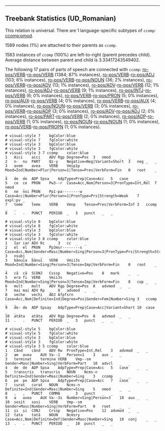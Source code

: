 

--------------------------------------------------------------------------------

## Treebank Statistics (UD_Romanian)

This relation is universal.
There are 1 language-specific subtypes of `ccomp`: [ccomp:pmod]().

1589 nodes (1%) are attached to their parents as `ccomp`.

1583 instances of `ccomp` (100%) are left-to-right (parent precedes child).
Average distance between parent and child is 3.33417243549402.

The following 17 pairs of parts of speech are connected with `ccomp`: [ro-pos/VERB]()-[ro-pos/VERB]() (1384; 87% instances), [ro-pos/VERB]()-[ro-pos/ADJ]() (103; 6% instances), [ro-pos/VERB]()-[ro-pos/NOUN]() (36; 2% instances), [ro-pos/VERB]()-[ro-pos/ADV]() (13; 1% instances), [ro-pos/ADV]()-[ro-pos/VERB]() (12; 1% instances), [ro-pos/ADJ]()-[ro-pos/VERB]() (9; 1% instances), [ro-pos/INTJ]()-[ro-pos/VERB]() (6; 0% instances), [ro-pos/VERB]()-[ro-pos/PRON]() (5; 0% instances), [ro-pos/AUX]()-[ro-pos/VERB]() (4; 0% instances), [ro-pos/VERB]()-[ro-pos/AUX]() (4; 0% instances), [ro-pos/NOUN]()-[ro-pos/VERB]() (3; 0% instances), [ro-pos/VERB]()-[ro-pos/ADP]() (3; 0% instances), [ro-pos/ADV]()-[ro-pos/ADJ]() (2; 0% instances), [ro-pos/PART]()-[ro-pos/VERB]() (2; 0% instances), [ro-pos/ADP]()-[ro-pos/VERB]() (1; 0% instances), [ro-pos/NOUN]()-[ro-pos/NOUN]() (1; 0% instances), [ro-pos/VERB]()-[ro-pos/PROPN]() (1; 0% instances).


~~~ conllu
# visual-style 7	bgColor:blue
# visual-style 7	fgColor:white
# visual-style 3	bgColor:blue
# visual-style 3	fgColor:white
# visual-style 3 7 ccomp	color:blue
1	Aici	aici	ADV	Rgp	Degree=Pos	3	nmod	_	_
2	n-	nu	PART	Qz-y	Negative=Neg|Variant=Short	3	neg	_	_
3	avem	avea	VERB	Vmip1p	Mood=Ind|Number=Plur|Person=1|Tense=Pres|VerbForm=Fin	0	root	_	_
4	de	de	ADP	Spsa	AdpType=Prep|Case=Acc	5	case	_	_
5	ce	ce	PRON	Pw3--r	Case=Acc,Nom|Person=3|PronType=Int,Rel	7	nmod	_	_
6	ne	noi	PRON	Pp1-pa--------w	Case=Acc|Number=Plur|Person=1|PronType=Prs|Strength=Weak	7	expl:pv	_	_
7	teme	teme	VERB	Vmnp	Tense=Pres|VerbForm=Inf	3	ccomp	_	_
8	.	.	PUNCT	PERIOD	_	3	punct	_	_

~~~


~~~ conllu
# visual-style 8	bgColor:blue
# visual-style 8	fgColor:white
# visual-style 3	bgColor:blue
# visual-style 3	fgColor:white
# visual-style 3 8 ccomp	color:blue
1	Iar	iar	ADV	Rc	_	3	cc	_	_
2	el	el	PRON	Pp3msr--------s	Case=Acc,Nom|Gender=Masc|Number=Sing|Person=3|PronType=Prs|Strength=Strong	3	nsubj	_	_
3	bănuia	bănui	VERB	Vmii3s	Mood=Ind|Number=Sing|Person=3|Tense=Imp|VerbForm=Fin	0	root	_	_
4	că	că	SCONJ	Csssp	Negative=Pos	8	mark	_	_
5	era	fi	VERB	Vmii3s	Mood=Ind|Number=Sing|Person=3|Tense=Imp|VerbForm=Fin	8	cop	_	_
6	mult	mult	ADV	Rgp	Degree=Pos	8	advmod	_	_
7	mai	mai	ADV	Rp	_	8	advmod	_	_
8	veche	vechi	ADJ	Afpfsrn	Case=Acc,Nom|Definite=Ind|Degree=Pos|Gender=Fem|Number=Sing	3	ccomp	_	_
9	de-	de	ADP	Spsay	AdpType=Prep|Case=Acc|Variant=Short	10	case	_	_
10	atâta	atâta	ADV	Rgp	Degree=Pos	8	advmod	_	_
11	.	.	PUNCT	PERIOD	_	3	punct	_	_

~~~


~~~ conllu
# visual-style 5	bgColor:blue
# visual-style 5	fgColor:white
# visual-style 3	bgColor:blue
# visual-style 3	fgColor:white
# visual-style 3 5 ccomp	color:blue
1	Când	când	ADV	Rw	PronType=Int,Rel	3	advmod	_	_
2	am	avea	AUX	Va--1	Person=1	3	aux	_	_
3	terminat	termina	VERB	Vmp--sm	Gender=Masc|Number=Sing|VerbForm=Part	10	advcl	_	_
4	de	de	ADP	Spsa	AdpType=Prep|Case=Acc	5	case	_	_
5	transcris	transcris	NOUN	Ncms-n	Definite=Ind|Gender=Masc|Number=Sing	3	ccomp	_	_
6	pe	pe	ADP	Spsa	AdpType=Prep|Case=Acc	7	case	_	_
7	curat	curat	NOUN	Ncms-n	Definite=Ind|Gender=Masc|Number=Sing	5	nmod	_	_
8	,	,	PUNCT	COMMA	_	3	punct	_	_
9	a	avea	AUX	Va--3s	Number=Sing|Person=3	10	aux	_	_
10	sosit	sosi	VERB	Vmp--sm	Gender=Masc|Number=Sing|VerbForm=Part	0	root	_	_
11	și	și	CONJ	Crssp	Negative=Pos	12	advmod	_	_
12	tata	tată	NOUN	Ncmsry	Case=Acc,Nom|Definite=Def|Gender=Masc|Number=Sing	10	conj	_	_
13	.	.	PUNCT	PERIOD	_	10	punct	_	_

~~~


